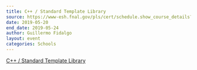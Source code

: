 ```yaml
---
title: C++ / Standard Template Library
source: https://www-esh.fnal.gov/pls/cert/schedule.show_course_details?cid=11499
date: 2019-05-20
end_date: 2019-05-24
author: Guillermo Fidalgo
layout: event
categories: Schools
---
```

[C++ / Standard Template Library](https://www-esh.fnal.gov/pls/cert/schedule.show_course_details?cid=11499)
